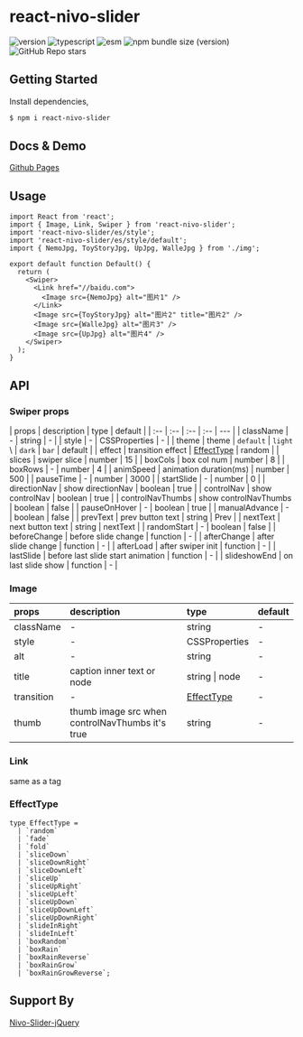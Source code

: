 # react-nivo-slider

![version](https://img.shields.io/github/package-json/v/happy-func/react-nivo-slider/main) ![typescript](https://img.shields.io/npm/types/react-nivo-slider) ![esm](https://img.shields.io/static/v1?label=build&message=esm&color=blue) ![npm bundle size (version)](https://img.shields.io/bundlephobia/min/react-nivo-slider/1.0.1) ![GitHub Repo stars](https://img.shields.io/github/stars/happy-func/react-swim-button?style=social)

## Getting Started

Install dependencies,

```bash
$ npm i react-nivo-slider
```

## Docs & Demo

[Github Pages](https://happy-func.github.io/react-nivo-slider/)

## Usage

```tsx
import React from 'react';
import { Image, Link, Swiper } from 'react-nivo-slider';
import 'react-nivo-slider/es/style';
import 'react-nivo-slider/es/style/default';
import { NemoJpg, ToyStoryJpg, UpJpg, WalleJpg } from './img';

export default function Default() {
  return (
    <Swiper>
      <Link href="//baidu.com">
        <Image src={NemoJpg} alt="图片1" />
      </Link>
      <Image src={ToyStoryJpg} alt="图片2" title="图片2" />
      <Image src={WalleJpg} alt="图片3" />
      <Image src={UpJpg} alt="图片4" />
    </Swiper>
  );
}
```

## API

### Swiper props

| props | description | type | default |
| :-- | :-- | :-- | :-- | --- |
| className | - | string | - |
| style | - | CSSProperties | - |
| theme | theme | `default` \| `light` \  | `dark` \| `bar` | default |
| effect | transition effect | [EffectType](./#effecttype) | random |
| slices | swiper slice | number | 15 |
| boxCols | box col num | number | 8 |
| boxRows | - | number | 4 |
| animSpeed | animation duration(ms) | number | 500 |
| pauseTime | - | number | 3000 |
| startSlide | - | number | 0 |
| directionNav | show directionNav | boolean | true |
| controlNav | show controlNav | boolean | true |
| controlNavThumbs | show controlNavThumbs | boolean | false |
| pauseOnHover | - | boolean | true |
| manualAdvance | - | boolean | false |
| prevText | prev button text | string | Prev |
| nextText | next button text | string | nextText |
| randomStart | - | boolean | false |
| beforeChange | before slide change | function | - |
| afterChange | after slide change | function | - |
| afterLoad | after swiper init | function | - |
| lastSlide | before last slide start animation | function | - |
| slideshowEnd | on last slide show | function | - |

### Image

| props | description | type | default |
| :-- | :-- | :-- | :-- |
| className | - | string | - |
| style | - | CSSProperties | - |
| alt | - | string | - |
| title | caption inner text or node | string \| node | - |
| transition | - | [EffectType](./#effecttype) | - |
| thumb | thumb image src when controlNavThumbs it's true | string | - |

### Link

same as a tag

### EffectType

```tsx
type EffectType =
  | `random`
  | `fade`
  | `fold`
  | `sliceDown`
  | `sliceDownRight`
  | `sliceDownLeft`
  | `sliceUp`
  | `sliceUpRight`
  | `sliceUpLeft`
  | `sliceUpDown`
  | `sliceUpDownLeft`
  | `sliceUpDownRight`
  | `slideInRight`
  | `slideInLeft`
  | `boxRandom`
  | `boxRain`
  | `boxRainReverse`
  | `boxRainGrow`
  | `boxRainGrowReverse`;
```

## Support By

[Nivo-Slider-jQuery](https://github.com/Codeinwp/Nivo-Slider-jQuery)
